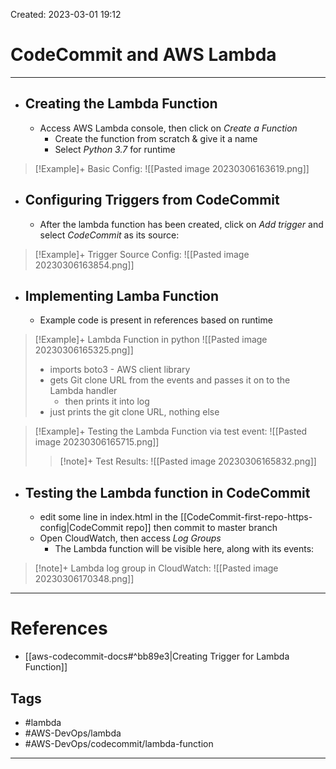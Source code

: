 Created: 2023-03-01 19:12
# CodeCommit and AWS Lambda
---

- ## Creating the Lambda Function
	- Access AWS Lambda console, then click on *Create a Function*
		- Create the function from scratch & give it a name
		- Select *Python 3.7* for runtime 
>[!Example]+ Basic Config:
>![[Pasted image 20230306163619.png]]

- ## Configuring Triggers from CodeCommit
	- After the lambda function has been created, click on *Add trigger* and select *CodeCommit* as its source:
>[!Example]+ Trigger Source Config:
>![[Pasted image 20230306163854.png]]


- ## Implementing Lamba Function
	- Example code is present in references based on runtime
>[!Example]+ Lambda Function in python
>![[Pasted image 20230306165325.png]]
> - imports boto3 - AWS client library 
> - gets Git clone URL from the events and passes it on to the Lambda handler 
> 	- then prints it into log
> - just prints the git clone URL, nothing else

>[!Example]+ Testing the Lambda Function via test event:
>![[Pasted image 20230306165715.png]]
>>[!note]+ Test Results:
>>![[Pasted image 20230306165832.png]]

- ## Testing the Lambda function in CodeCommit
	- edit some line in index.html in the [[CodeCommit-first-repo-https-config|CodeCommit repo]] then commit to master branch
	- Open CloudWatch, then access *Log Groups*
		- The Lambda function will be visible here, along with its events:
>[!note]+ Lambda log group in CloudWatch:
>![[Pasted image 20230306170348.png]]

---
# References
- [[aws-codecommit-docs#^bb89e3|Creating Trigger for Lambda Function]]

## Tags
- #lambda
- #AWS-DevOps/lambda
- #AWS-DevOps/codecommit/lambda-function  
---